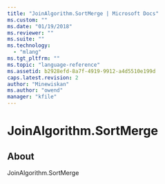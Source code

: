 ```yaml
---
title: "JoinAlgorithm.SortMerge | Microsoft Docs"
ms.custom: ""
ms.date: "01/19/2018"
ms.reviewer: ""
ms.suite: ""
ms.technology: 
  - "mlang"
ms.tgt_pltfrm: ""
ms.topic: "language-reference"
ms.assetid: b2928efd-8a7f-4919-9912-a4d5510e199d
caps.latest.revision: 2
author: "Minewiskan"
ms.author: "owend"
manager: "kfile"
---
```

# JoinAlgorithm.SortMerge
## About
JoinAlgorithm.SortMerge


